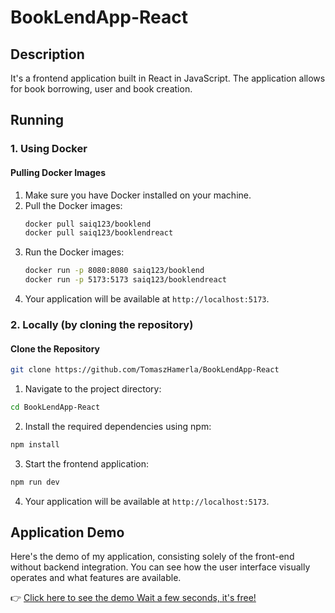 # BookLendApp-React
## Description
It's a frontend application built in React in JavaScript. The application allows for book borrowing, user and book creation.

## Running

### 1. Using Docker
#### Pulling Docker Images
1. Make sure you have Docker installed on your machine.
2. Pull the Docker images:
    ```bash
    docker pull saiq123/booklend
    docker pull saiq123/booklendreact
    ```
3. Run the Docker images:
    ```bash
    docker run -p 8080:8080 saiq123/booklend
    docker run -p 5173:5173 saiq123/booklendreact
    ```
4. Your application will be available at `http://localhost:5173`.

### 2. Locally (by cloning the repository)
#### Clone the Repository
```bash
git clone https://github.com/TomaszHamerla/BookLendApp-React
```
1. Navigate to the project directory:
```bash
cd BookLendApp-React
```
2. Install the required dependencies using npm:
 ```bash
npm install
```
3. Start the frontend application:
 ```bash
 npm run dev
 ```
4. Your application will be available at `http://localhost:5173`.

## Application Demo

Here's the demo of my application, consisting solely of the front-end without backend integration. You can see how the user interface visually operates and what features are available.

👉 [Click here to see the demo  Wait a few seconds, it's free!](https://booklenddemo.azurewebsites.net/?fbclid=IwAR2DkTmPaGp6Lg68SZ9CPX32AszbBQi2uesWfgtS_ynUgAGsDc46w9J-xBY)




